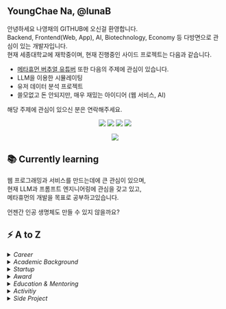 ## YoungChae Na, @lunaB
안녕하세요 나영채의 GITHUB에 오신걸 환영합니다.  
Backend, Frontend(Web, App), AI, Biotechnology, Economy 등 다방면으로 관심이 있는 개발자입니다.  
현재 세종대학교에 재학중이며, 현재 진행중인 사이드 프로젝트는 다음과 같습니다.
- [메타휴먼 버추얼 유튜버](https://luna-b.tistory.com/category/2.%20Development/%EB%A9%94%ED%83%80%ED%9C%B4%EB%A8%BC%20%ED%94%84%EB%A1%9C%EC%A0%9D%ED%8A%B8)
또한 다음의 주제에 관심이 있습니다.
- LLM을 이용한 시뮬레이팅
- 유저 데이터 분석 프로젝트
- 쓸모없고 돈 안되지만, 매우 재밌는 아이디어 (웹 서비스, AI)

해당 주제에 관심이 있으신 분은 연락해주세요.
  
<p align="center">
  <a href="https://www.instagram.com/0.0chae/"><img src="https://img.shields.io/badge/Instagram-E4405F?style=for-the-badge&logo=instagram&logoColor=white"/></a>
  <a href="https://luna-b.tistory.com/"><img src="https://img.shields.io/badge/tistory-ff5544?style=for-the-badge&logo=tistory&logoColor=white"/></a>
  <a href="https://www.notion.so/lunab/NEW-5f8e0b1621a24283ba02b13927e79895"><img src="https://img.shields.io/badge/Notion-000000?style=for-the-badge&logo=notion&logoColor=white"/></a>
  <a href="luna20617@gmail.com"><img src="https://img.shields.io/badge/Gmail-D14836?style=for-the-badge&logo=gmail&logoColor=white"/></a>
</p>
<p align="center">
  <a href="https://github.com/lunaB">
    <img src="https://hits.seeyoufarm.com/api/count/incr/badge.svg?url=https%3A%2F%2Fgithub.com%2FlunaB&count_bg=%2379C83D&title_bg=%23555555&icon=&icon_color=%23E7E7E7&title=hits&edge_flat=false"/>
  </a>
</p>

## 📚 Currently learning
웹 프로그래밍과 서비스를 만드는데에 큰 관심이 있으며,  
현재 LLM과 프롬프트 엔지니어링에 관심을 갖고 있고,  
메타휴먼의 개발을 목표로 공부하고있습니다.  
  
언젠간 인공 생명체도 만들 수 있지 않을까요?

## ⚡ A to Z
<details>
  <summary><i>Career</i></summary>
  
- Hummaner - AI Engineer (2023.12 ~ 2024.03)
- 육군 병장 만기전역, 201신속대응여단 위성운용병 (2021.09 ~ 2023.03)
- SAI(Sejong AI) 세종대학교 인공지능 그룹 coFounder / 운영 (2019 ~ 2021) - https://github.com/sju-coml
- 스르릉 - CTO, 창업 (2020.02.04 ~ 2021.03.31)
- Inzent(주) - backend developer intern (2017.02 ~ 2018.02)
</details>


<details>
  <summary><i>Academic Background</i></summary>
  
- 세종대학교 컴퓨터공학과 재학 (2023 ~ )
- ~~세종대학교 바이오산업자원공학과 (2019 ~ 2020)~~
- 양영디지털고등학교 소프트웨어개발과 졸업 (2016 ~ 2018)
</details>

<details>
  <summary><i>Startup</i></summary>
  
- 2020 세종대학교 동계 Start Up Camp 대상 [중앙일보](https://www.joongang.co.kr/article/23715832#home)
- 2020 세종대학교 피칭데이 (창업경진 대회) 대상 - I SEOUL U, 광진구, 세종대학교 창업지원단
- 2020 세종대학교 창업아이디어 경진대회 우수상 - 세종대 창업지원단
- 실전창업교육 2기 린스타트업 선정 / 교육 - 전주정보문화산업진흥원
- 2020 전북대 예비창업패키지 사업 선정
- 2020 세종대학교 캠퍼스타운 입주공모전 우수상 - [세종대학교 캠퍼스타운 지원 센터](https://blog.naver.com/sejong_campustown/222089927569)
</details>

<details>
  <summary><i>Award</i></summary>
  
- 2023 세종대학교 4회 AI 챌린지 (MathWork후원), 파이썬 트랙 동상 - [](http://www.sejongpr.ac.kr/sejongnewspaperview.do?currentPage=1&searchField=&searchValue=&boardType=2&pkid=52782)
- 2023 세종대학교 IOT 디바이스 학술제 우수상(3등) - [소프트웨어융합대학 공식 SNS](https://www.instagram.com/p/C0Jw40SBYxA/?utm_source=ig_web_copy_link&igshid=ZTcxMWMzOWQ1OA==) 
- 2023 세종대학교 동계 창업캠프 최우수상 - 세종대학교 소프트웨어융합대학
- 2020 세종대학교 제8회 인공지능 해커톤 장려상
- 2020 세종대학교 제7회 SW·AI·융합 경시대회 - 인공지능 챌린지 동상
- 2019 세종대학교 제7회 인공지능 해커톤 은상 - [세종대학교 홍보실](http://210.107.239.155/sejongnewspaperview.do?currentPage=1&searchField=&searchValue=&boardType=2&pkid=18532), [동아일보](http://www.donga.com/news/article/all/20190716/96492579/1)
- 2019 세종대학교 제6회 SW 코딩 경시대회 - 알고리즘 부문 4등상
- 2019 세종대학교 프로그래밍 교육 컨텐츠 공모전 2등
- 2019 세종대학교 인공지능 아이디어 경진대회 장려
- 2019 세종대학교 제6회 인공지능 해커톤 대상 - [세종대학교 공식 블로그](https://m.blog.naver.com/PostView.naver?isHttpsRedirect=true&blogId=sejong_univ&logNo=221586065819)
- 2017 SK STAC+ 2017 인공지능 부문 최우수상 - [동아일보](https://it.donga.com/27104/)
- 2017 HighThon 1회 우승 - [HighThon 공식페이지](https://www.facebook.com/highthon/?locale=ko_KR)
</details>

<details>
  <summary><i>Education & Mentoring</i></summary>

- 2023 TMAX IT희망학교 파이썬 웹서버 과정 8기 멘토(6개월, 봉사활동)
- 2021 SK STAC+ 2021 인공지능 부문 개발 멘토(6개월)
- 2020 SK STAC+ 2020 미래산업(AI, IOT) 부문 멘토(6개월)
- 2019 SK STAC+ 2019 인공지능 부문 멘토(6개월)
- 2017 TMAX IT희망학교 웹프로그래밍 과정 5기 멘토(1년, 봉사활동) - [티맥스 공식블로그](https://blog.naver.com/tmaxhq/221120697701), [성남시청소년재단 공식블로그](https://blog.naver.com/snyouth_mony/221164232641)
- 2016 TMAX IT희망학교 웹프로그래밍 과정 4기 이수(1년) - [티맥스나누미](https://tmaxnanumi.co.kr/xe/)
- 2016 글로벌 숙련기술 진흥원 모던 웹 디자인과정 114기 이수 - [글로벌 숙련기술 진흥원](https://meister.hrdkorea.or.kr/main/main.do)
</details>

<details>
  <summary><i>Activitiy</i></summary>

> 작성중
- 2023 세종대학교 인공지능 그룹 논문리뷰팀 리드
- 2021 세종대학교 인공지능 그룹 운영 및 NLP팀
- 2020 세종대학교 인공지능 그룹 운영 및 ML팀 리드
- 2019 세종대학교 인공지능 그룹 coFounder / 운영
</details>

<details>
  <summary><i>Side Project</i></summary>

> 작성중
- 2023-2 아쿠아포닉스 구현 프로젝트
</details>

